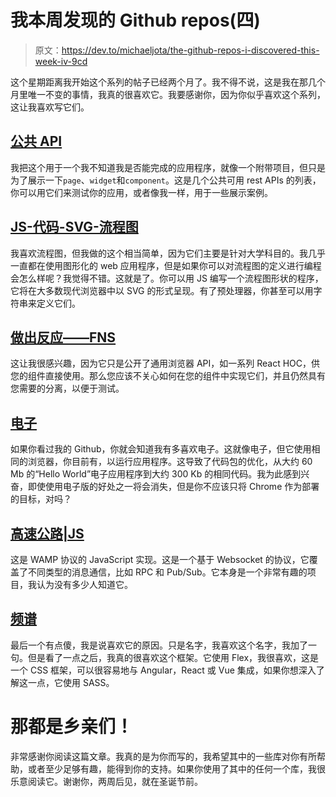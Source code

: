 # 我本周发现的 Github repos(四)

> 原文：<https://dev.to/michaeljota/the-github-repos-i-discovered-this-week-iv-9cd>

这个星期距离我开始这个系列的帖子已经两个月了。我不得不说，这是我在那几个月里唯一不变的事情，我真的很喜欢它。我要感谢你，因为你似乎喜欢这个系列，这让我喜欢写它们。

## [公共 API](https://github.com/toddmotto/public-apis)

我把这个用于一个我不知道我是否能完成的应用程序，就像一个附带项目，但只是为了展示一下`page`、`widget`和`component`。这是几个公共可用 rest APIs 的列表，你可以用它们来测试你的应用，或者像我一样，用于一些展示案例。

## [JS-代码-SVG-流程图](https://github.com/Bogdan-Lyashenko/js-code-to-svg-flowchart)

我喜欢流程图，但我做的这个相当简单，因为它们主要是针对大学科目的。我几乎一直都在使用图形化的 web 应用程序，但是如果你可以对流程图的定义进行编程会怎么样呢？我觉得不错。这就是了。你可以用 JS 编写一个流程图形状的程序，它将在大多数现代浏览器中以 SVG 的形式呈现。有了预处理器，你甚至可以用字符串来定义它们。

## [做出反应——FNS](https://github.com/jaredpalmer/react-fns)

这让我很感兴趣，因为它只是公开了通用浏览器 API，如一系列 React HOC，供您的组件直接使用。那么您应该不关心如何在您的组件中实现它们，并且仍然具有您需要的分离，以便于测试。

## [电子](https://github.com/pojala/electrino)

如果你看过我的 Github，你就会知道我有多喜欢电子。这就像电子，但它使用相同的浏览器，你目前有，以运行应用程序。这导致了代码包的优化，从大约 60 Mb 的“Hello World”电子应用程序到大约 300 Kb 的相同代码。我为此感到兴奋，即使使用电子版的好处之一将会消失，但是你不应该只将 Chrome 作为部署的目标，对吗？

## [高速公路|JS](https://github.com/crossbario/autobahn-js)

这是 WAMP 协议的 JavaScript 实现。这是一个基于 Websocket 的协议，它覆盖了不同类型的消息通信，比如 RPC 和 Pub/Sub。它本身是一个非常有趣的项目，我认为没有多少人知道它。

## [频谱](https://github.com/picturepan2/spectre)

最后一个有点傻，我是说喜欢它的原因。只是名字，我喜欢这个名字，我加了一句。但是看了一点之后，我真的很喜欢这个框架。它使用 Flex，我很喜欢，这是一个 CSS 框架，可以很容易地与 Angular，React 或 Vue 集成，如果你想深入了解这一点，它使用 SASS。

# 那都是乡亲们！

非常感谢你阅读这篇文章。我真的是为你而写的，我希望其中的一些库对你有所帮助，或者至少足够有趣，能得到你的支持。如果你使用了其中的任何一个库，我很乐意阅读它。谢谢你，两周后见，就在圣诞节前。